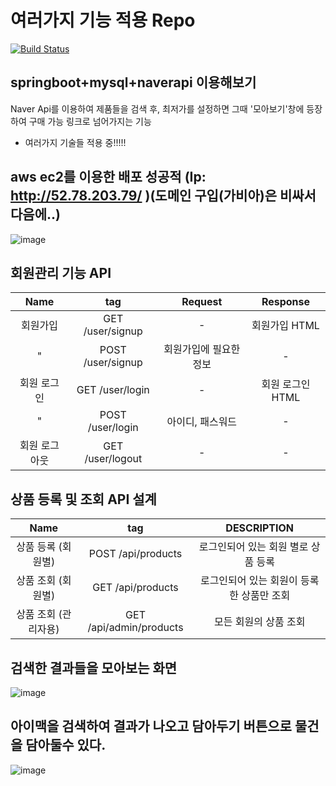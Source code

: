 # 여러가지 기능 적용 Repo
[![Build Status](https://travis-ci.com/Gyuchool/NaverApiSearch.svg?branch=main)](https://travis-ci.com/Gyuchool/NaverApiSearch)

## springboot+mysql+naverapi 이용해보기
Naver Api를 이용하여 제품들을 검색 후, 최저가를 설정하면 그때 '모아보기'창에 등장하여 구매 가능 링크로 넘어가지는 기능
+ 여러가지 기술들 적용 중!!!!!

## aws ec2를 이용한 배포 성공적 (Ip: http://52.78.203.79/ )(도메인 구입(가비아)은 비싸서 다음에..)
![image](https://user-images.githubusercontent.com/60054318/126054268-cf43c2a7-d84f-4910-935a-ce5ed0b73e96.png)

## 회원관리 기능 API
|      Name      | tag |Request| Response|
| :-----------: | :----: | :---------------: |:---------------: |
| 회원가입 |  GET /user/signup  | - | 회원가입 HTML |
| " | POST /user/signup | 회원가입에 필요한 정보 | - |
| 회원 로그인 | GET /user/login | - | 회원 로그인 HTML|
| " | POST /user/login | 아이디, 패스워드 | - |
| 회원 로그아웃 | GET /user/logout | - | - |

## 상품 등록 및 조회 API 설계
|      Name      | tag | DESCRIPTION |
| :-----------: | :----: | :---------------: |
| 상품 등록 (회원별) |  POST /api/products  |  로그인되어 있는 회원 별로 상품 등록 | 
| 상품 조회 (회원별) | GET /api/products | 로그인되어 있는 회원이 등록한 상품만 조회|
| 상품 조회 (관리자용) | GET /api/admin/products | 모든 회원의 상품 조회 |


## 검색한 결과들을 모아보는 화면
![image](https://user-images.githubusercontent.com/60054318/126171635-36d89476-7bd7-4c8f-b781-ecc3cf6e8423.png)

## 아이맥을 검색하여 결과가 나오고 담아두기 버튼으로 물건을 담아둘수 있다.
![image](https://user-images.githubusercontent.com/60054318/126171987-66aeb3a0-d7e4-4263-af2d-82dc1c919894.png)

